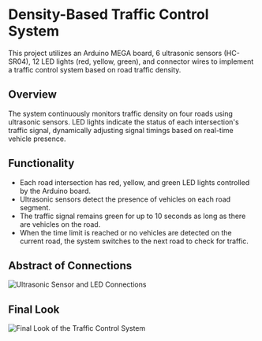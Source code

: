 # Density-Based Traffic Control System

This project utilizes an Arduino MEGA board, 6 ultrasonic sensors (HC-SR04), 12 LED lights (red, yellow, green), and connector wires to implement a traffic control system based on road traffic density.

## Overview
The system continuously monitors traffic density on four roads using ultrasonic sensors. LED lights indicate the status of each intersection's traffic signal, dynamically adjusting signal timings based on real-time vehicle presence.

## Functionality
- Each road intersection has red, yellow, and green LED lights controlled by the Arduino board.
- Ultrasonic sensors detect the presence of vehicles on each road segment.
- The traffic signal remains green for up to 10 seconds as long as there are vehicles on the road.
- When the time limit is reached or no vehicles are detected on the current road, the system switches to the next road to check for traffic.

## Abstract of Connections
![Ultrasonic Sensor and LED Connections](https://github.com/not-meg/density-based-traffic-control-system/assets/116863014/94becfea-d319-449c-a153-2e309e7052f2)

## Final Look
![Final Look of the Traffic Control System](https://github.com/not-meg/density-based-traffic-control-system/assets/116863014/0ff44e0b-ff47-400a-a36e-ed5ca9e3ce36)

